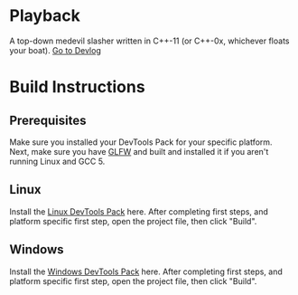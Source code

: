 # Playback
A top-down medevil slasher written in C++-11 (or C++-0x, whichever floats your boat).
[Go to Devlog](devlog) 

# Build Instructions

## Prerequisites
Make sure you installed your DevTools Pack for your specific platform.
Next, make sure you have [GLFW](http://glfw.org/) and built and installed it if you aren't running Linux and GCC 5.
 
## Linux

Install the [Linux DevTools Pack](https://drive.google.com/open?id=0B28NeVjWwwgSLVV6Yi1VOUZNalE) here.
After completing first steps, and platform specific first step, open the project file, then click "Build". 

## Windows

Install the [Windows DevTools Pack](https://drive.google.com/open?id=0B28NeVjWwwgSR09EdU9ubG5hM0k) here. 
After completing first steps, and platform specific first step, open the project file, then click "Build".


